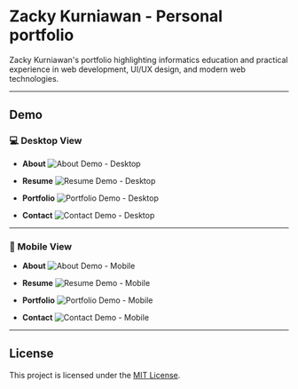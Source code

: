 # Zacky Kurniawan - Personal portfolio

Zacky Kurniawan's portfolio highlighting informatics education and practical experience in web development, UI/UX design, and modern web technologies.

---

## Demo

### 💻 Desktop View

- **About**
  ![About Demo - Desktop](./demo/desktop-about.jpeg)

- **Resume**
  ![Resume Demo - Desktop](./demo/desktop-resume.jpeg)

- **Portfolio**
  ![Portfolio Demo - Desktop](./demo/desktop-portfolio.jpeg)

- **Contact**
  ![Contact Demo - Desktop](./demo/desktop-contact.jpeg)

---

### 📱 Mobile View

- **About**
  ![About Demo - Mobile](./demo/mobile-about.jpeg)

- **Resume**
  ![Resume Demo - Mobile](./demo/desktop-resume.jpeg)

- **Portfolio**
  ![Portfolio Demo - Mobile](./demo/desktop-portfolio.jpeg)

- **Contact**
  ![Contact Demo - Mobile](./demo/desktop-contact.jpeg)

---

## License

This project is licensed under the [MIT License](LICENSE).
